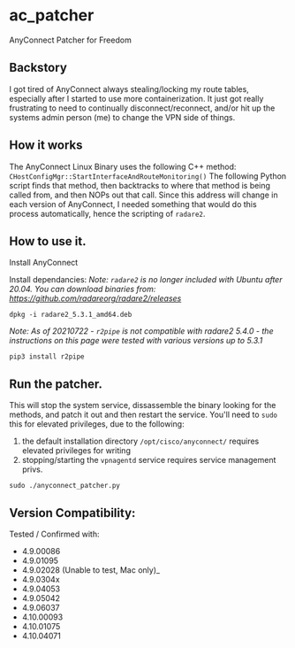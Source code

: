 # ac_patcher
AnyConnect Patcher for Freedom

## Backstory
I got tired of AnyConnect always stealing/locking my route tables, especially after I started to use more containerization. It just got really frustrating to need to continually disconnect/reconnect, and/or hit up the systems admin person (me) to change the VPN side of things.

## How it works
The AnyConnect Linux Binary uses the following C++ method: ``CHostConfigMgr::StartInterfaceAndRouteMonitoring()``
The following Python script finds that method, then backtracks to where that method is being called from, and then NOPs out that call.
Since this address will change in each version of AnyConnect, I needed something that would do this process automatically, hence the scripting of `radare2`.

## How to use it.
Install AnyConnect

Install dependancies:
*Note: `radare2` is no longer included with Ubuntu after 20.04. You can download binaries from: https://github.com/radareorg/radare2/releases*

```
dpkg -i radare2_5.3.1_amd64.deb
```
*Note: As of 20210722 - `r2pipe` is not compatible with radare2 5.4.0 - the instructions on this page were tested with various versions up to 5.3.1*
```
pip3 install r2pipe
```

## Run the patcher.
This will stop the system service, dissassemble the binary looking for the methods, and patch it out and then restart the service.
You'll need to ``sudo`` this for elevated privileges, due to the following:
1. the default installation directory ``/opt/cisco/anyconnect/`` requires elevated privileges for writing
1. stopping/starting the `vpnagentd` service requires service management privs.

```
sudo ./anyconnect_patcher.py
```

## Version Compatibility:
Tested / Confirmed with:
- 4.9.00086
- 4.9.01095
- 4.9.02028 (Unable to test, Mac only)_
- 4.9.0304x
- 4.9.04053
- 4.9.05042
- 4.9.06037
- 4.10.00093
- 4.10.01075
- 4.10.04071
